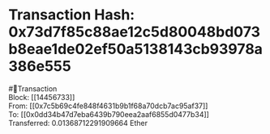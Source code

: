 
Transaction Hash: 0x73d7f85c88ae12c5d80048bd073b8eae1de02ef50a5138143cb93978a386e555
====================================================================================
  
#💸Transaction  
Block: [[14456733]]  
From: [[0x7c5b69c4fe848f4631b9b1f68a70dcb7ac95af37]]  
To: [[0x0dd34b47d7eba6439b790eea2aaf6855d0477b34]]  
Transferred: 0.01368712291909664 Ether